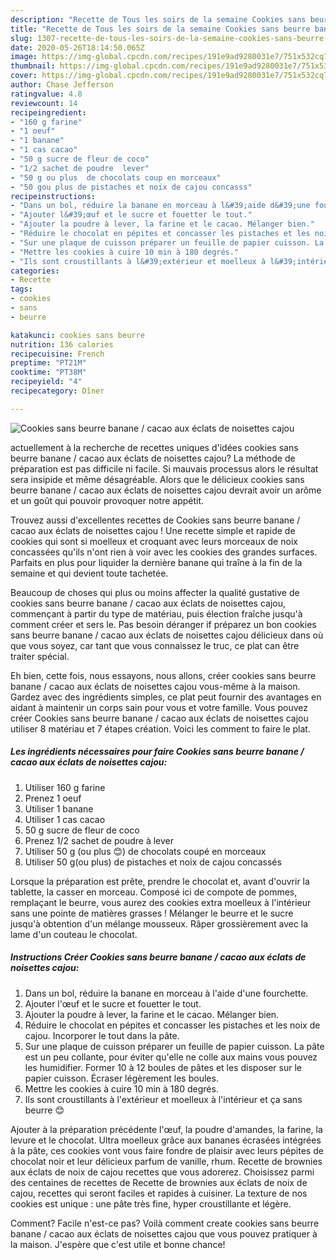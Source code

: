 ```yaml
---
description: "Recette de Tous les soirs de la semaine Cookies sans beurre banane / cacao aux éclats de noisettes cajou"
title: "Recette de Tous les soirs de la semaine Cookies sans beurre banane / cacao aux éclats de noisettes cajou"
slug: 1307-recette-de-tous-les-soirs-de-la-semaine-cookies-sans-beurre-banane-cacao-aux-eclats-de-noisettes-cajou
date: 2020-05-26T18:14:50.065Z
image: https://img-global.cpcdn.com/recipes/191e9ad9280031e7/751x532cq70/cookies-sans-beurre-banane-cacao-aux-eclats-de-noisettes-cajou-photo-principale-de-la-recette.jpg
thumbnail: https://img-global.cpcdn.com/recipes/191e9ad9280031e7/751x532cq70/cookies-sans-beurre-banane-cacao-aux-eclats-de-noisettes-cajou-photo-principale-de-la-recette.jpg
cover: https://img-global.cpcdn.com/recipes/191e9ad9280031e7/751x532cq70/cookies-sans-beurre-banane-cacao-aux-eclats-de-noisettes-cajou-photo-principale-de-la-recette.jpg
author: Chase Jefferson
ratingvalue: 4.8
reviewcount: 14
recipeingredient:
- "160 g farine"
- "1 oeuf"
- "1 banane"
- "1 cas cacao"
- "50 g sucre de fleur de coco"
- "1/2 sachet de poudre  lever"
- "50 g ou plus  de chocolats coup en morceaux"
- "50 gou plus de pistaches et noix de cajou concasss"
recipeinstructions:
- "Dans un bol, réduire la banane en morceau à l&#39;aide d&#39;une fourchette."
- "Ajouter l&#39;œuf et le sucre et fouetter le tout."
- "Ajouter la poudre à lever, la farine et le cacao. Mélanger bien."
- "Réduire le chocolat en pépites et concasser les pistaches et les noix de cajou. Incorporer le tout dans la pâte."
- "Sur une plaque de cuisson préparer un feuille de papier cuisson. La pâte est un peu collante, pour éviter qu&#39;elle ne colle aux mains vous pouvez les humidifier. Former 10 à 12 boules de pâtes et les disposer sur le papier cuisson. Écraser légèrement les boules."
- "Mettre les cookies à cuire 10 min à 180 degrés."
- "Ils sont croustillants à l&#39;extérieur et moelleux à l&#39;intérieur et ça sans beurre 😊"
categories:
- Recette
tags:
- cookies
- sans
- beurre

katakunci: cookies sans beurre 
nutrition: 136 calories
recipecuisine: French
preptime: "PT21M"
cooktime: "PT38M"
recipeyield: "4"
recipecategory: Dîner

---
```



![Cookies sans beurre banane / cacao aux éclats de noisettes cajou](https://img-global.cpcdn.com/recipes/191e9ad9280031e7/751x532cq70/cookies-sans-beurre-banane-cacao-aux-eclats-de-noisettes-cajou-photo-principale-de-la-recette.jpg)

actuellement à la recherche de recettes uniques d'idées cookies sans beurre banane / cacao aux éclats de noisettes cajou? La méthode de préparation est pas difficile ni facile. Si mauvais processus alors le résultat sera insipide et même désagréable. Alors que le délicieux cookies sans beurre banane / cacao aux éclats de noisettes cajou devrait avoir un arôme et un goût qui pouvoir provoquer notre appétit.

Trouvez aussi d&#39;excellentes recettes de Cookies sans beurre banane / cacao aux éclats de noisettes cajou ! Une recette simple et rapide de cookies qui sont si moelleux et croquant avec leurs morceaux de noix concassées qu&#39;ils n&#39;ont rien à voir avec les cookies des grandes surfaces. Parfaits en plus pour liquider la dernière banane qui traîne à la fin de la semaine et qui devient toute tachetée.

Beaucoup de choses qui plus ou moins affecter la qualité gustative de cookies sans beurre banane / cacao aux éclats de noisettes cajou, commençant à partir du type de matériau, puis élection fraîche jusqu'à comment créer et sers le. Pas besoin déranger if préparez un bon cookies sans beurre banane / cacao aux éclats de noisettes cajou délicieux dans où que vous soyez, car tant que vous connaissez le truc, ce plat can être traiter spécial.


Eh bien, cette fois, nous essayons, nous allons, créer cookies sans beurre banane / cacao aux éclats de noisettes cajou vous-même à la maison. Gardez avec des ingrédients simples, ce plat peut fournir des avantages en aidant à maintenir un corps sain pour vous et votre famille. Vous pouvez créer Cookies sans beurre banane / cacao aux éclats de noisettes cajou utiliser 8 matériau et 7 étapes création. Voici les comment to faire le plat.

<!--inarticleads1-->

##### Les ingrédients nécessaires pour faire Cookies sans beurre banane / cacao aux éclats de noisettes cajou:

1. Utiliser 160 g farine
1. Prenez 1 oeuf
1. Utiliser 1 banane
1. Utiliser 1 cas cacao
1.  50 g sucre de fleur de coco
1. Prenez 1/2 sachet de poudre à lever
1. Utiliser 50 g (ou plus 😊) de chocolats coupé en morceaux
1. Utiliser 50 g(ou plus) de pistaches et noix de cajou concassés


Lorsque la préparation est prête, prendre le chocolat et, avant d&#39;ouvrir la tablette, la casser en morceau. Composé ici de compote de pommes, remplaçant le beurre, vous aurez des cookies extra moelleux à l&#39;intérieur sans une pointe de matières grasses ! Mélanger le beurre et le sucre jusqu&#39;à obtention d&#39;un mélange mousseux. Râper grossièrement avec la lame d&#39;un couteau le chocolat. 

<!--inarticleads2-->

##### Instructions Créer Cookies sans beurre banane / cacao aux éclats de noisettes cajou:

1. Dans un bol, réduire la banane en morceau à l&#39;aide d&#39;une fourchette.
1. Ajouter l&#39;œuf et le sucre et fouetter le tout.
1. Ajouter la poudre à lever, la farine et le cacao. Mélanger bien.
1. Réduire le chocolat en pépites et concasser les pistaches et les noix de cajou. Incorporer le tout dans la pâte.
1. Sur une plaque de cuisson préparer un feuille de papier cuisson. La pâte est un peu collante, pour éviter qu&#39;elle ne colle aux mains vous pouvez les humidifier. Former 10 à 12 boules de pâtes et les disposer sur le papier cuisson. Écraser légèrement les boules.
1. Mettre les cookies à cuire 10 min à 180 degrés.
1. Ils sont croustillants à l&#39;extérieur et moelleux à l&#39;intérieur et ça sans beurre 😊


Ajouter à la préparation précédente l&#39;œuf, la poudre d&#39;amandes, la farine, la levure et le chocolat. Ultra moelleux grâce aux bananes écrasées intégrées à la pâte, ces cookies vont vous faire fondre de plaisir avec leurs pépites de chocolat noir et leur délicieux parfum de vanille, rhum. Recette de brownies aux éclats de noix de cajou recettes que vous adorerez. Choisissez parmi des centaines de recettes de Recette de brownies aux éclats de noix de cajou, recettes qui seront faciles et rapides à cuisiner. La texture de nos cookies est unique : une pâte très fine, hyper croustillante et légère. 


Comment? Facile n'est-ce pas? Voilà comment create cookies sans beurre banane / cacao aux éclats de noisettes cajou que vous pouvez pratiquer à la maison. J'espère que c'est utile et bonne chance!

